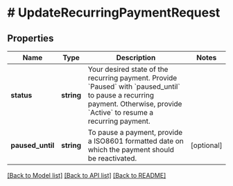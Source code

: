 # # UpdateRecurringPaymentRequest

## Properties

Name | Type | Description | Notes
------------ | ------------- | ------------- | -------------
**status** | **string** | Your desired state of the recurring payment. Provide &#x60;Paused&#x60; with &#x60;paused_until&#x60; to pause a recurring payment. Otherwise, provide &#x60;Active&#x60; to resume a recurring payment. |
**paused_until** | **string** | To pause a payment, provide a ISO8601 formatted date on which the payment should be reactivated. | [optional]

[[Back to Model list]](../../README.md#models) [[Back to API list]](../../README.md#endpoints) [[Back to README]](../../README.md)
